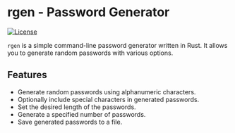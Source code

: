 # rgen - Password Generator

[![License](https://img.shields.io/badge/license-GPL--3.0-blue.svg)](https://github.com/DemwE/rgen/blob/master/LICENSE)

`rgen` is a simple command-line password generator written in Rust. It allows you to generate random passwords with various options.

## Features

- Generate random passwords using alphanumeric characters.
- Optionally include special characters in generated passwords.
- Set the desired length of the passwords.
- Generate a specified number of passwords.
- Save generated passwords to a file.

